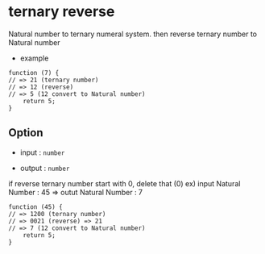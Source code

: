 # ternary reverse

Natural number to ternary numeral system.
then reverse ternary number to Natural number

- example
```javscript
function (7) {
// => 21 (ternary number)
// => 12 (reverse)
// => 5 (12 convert to Natural number)
    return 5;
}
```

## Option
- input : `number`

- output : `number`

if reverse ternary number start with 0, delete that (0)
ex) input Natural Number : 45 
=> outut Natural Number : 7

```javascipt
function (45) {
// => 1200 (ternary number)
// => 0021 (reverse) => 21
// => 7 (12 convert to Natural number)
    return 5;
}
```

